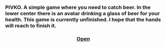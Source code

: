 ### PIVKO. A simple game where you need to catch beer. In the lower center there is an avatar drinking a glass of beer for your health. This game is currently unfinished. I hope that the hands will reach to finish it.

### <p align="center">[Open](https://ghtx280.github.io/Beer_Game/)</p>
